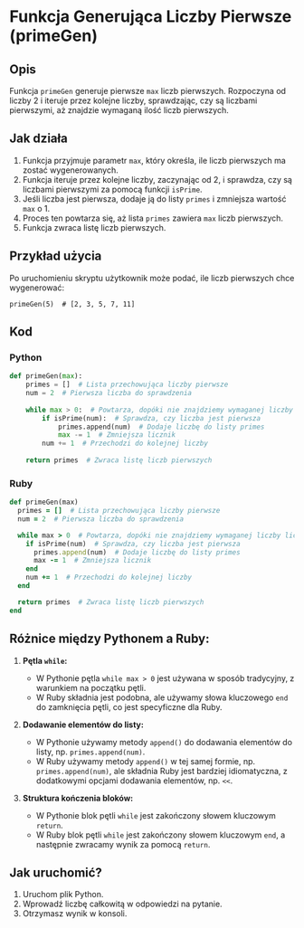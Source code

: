 # Funkcja Generująca Liczby Pierwsze (primeGen)

## Opis
Funkcja `primeGen` generuje pierwsze `max` liczb pierwszych. Rozpoczyna od liczby 2 i iteruje przez kolejne liczby, sprawdzając, czy są liczbami pierwszymi, aż znajdzie wymaganą ilość liczb pierwszych.

## Jak działa
1. Funkcja przyjmuje parametr `max`, który określa, ile liczb pierwszych ma zostać wygenerowanych.
2. Funkcja iteruje przez kolejne liczby, zaczynając od 2, i sprawdza, czy są liczbami pierwszymi za pomocą funkcji `isPrime`.
3. Jeśli liczba jest pierwsza, dodaje ją do listy `primes` i zmniejsza wartość `max` o 1.
4. Proces ten powtarza się, aż lista `primes` zawiera `max` liczb pierwszych.
5. Funkcja zwraca listę liczb pierwszych.

## Przykład użycia
Po uruchomieniu skryptu użytkownik może podać, ile liczb pierwszych chce wygenerować:
```
primeGen(5)  # [2, 3, 5, 7, 11]
```

## Kod

### Python
```python
def primeGen(max):
    primes = []  # Lista przechowująca liczby pierwsze
    num = 2  # Pierwsza liczba do sprawdzenia
    
    while max > 0:  # Powtarza, dopóki nie znajdziemy wymaganej liczby liczb pierwszych
        if isPrime(num):  # Sprawdza, czy liczba jest pierwsza
            primes.append(num)  # Dodaje liczbę do listy primes
            max -= 1  # Zmniejsza licznik
        num += 1  # Przechodzi do kolejnej liczby
    
    return primes  # Zwraca listę liczb pierwszych
```

### Ruby
```ruby
def primeGen(max)
  primes = []  # Lista przechowująca liczby pierwsze
  num = 2  # Pierwsza liczba do sprawdzenia

  while max > 0  # Powtarza, dopóki nie znajdziemy wymaganej liczby liczb pierwszych
    if isPrime(num)  # Sprawdza, czy liczba jest pierwsza
      primes.append(num)  # Dodaje liczbę do listy primes
      max -= 1  # Zmniejsza licznik
    end
    num += 1  # Przechodzi do kolejnej liczby
  end

  return primes  # Zwraca listę liczb pierwszych
end
```

## Różnice między Pythonem a Ruby:
1. **Pętla `while`:**
   - W Pythonie pętla `while max > 0` jest używana w sposób tradycyjny, z warunkiem na początku pętli.
   - W Ruby składnia jest podobna, ale używamy słowa kluczowego `end` do zamknięcia pętli, co jest specyficzne dla Ruby.

2. **Dodawanie elementów do listy:**
   - W Pythonie używamy metody `append()` do dodawania elementów do listy, np. `primes.append(num)`.
   - W Ruby używamy metody `append()` w tej samej formie, np. `primes.append(num)`, ale składnia Ruby jest bardziej idiomatyczna, z dodatkowymi opcjami dodawania elementów, np. `<<`.

3. **Struktura kończenia bloków:**
   - W Pythonie blok pętli `while` jest zakończony słowem kluczowym `return`.
   - W Ruby blok pętli `while` jest zakończony słowem kluczowym `end`, a następnie zwracamy wynik za pomocą `return`.

## Jak uruchomić?
1. Uruchom plik Python.
2. Wprowadź liczbę całkowitą w odpowiedzi na pytanie.
2. Otrzymasz wynik w konsoli.